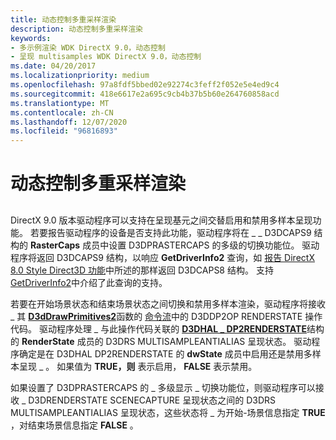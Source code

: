 ```yaml
---
title: 动态控制多重采样渲染
description: 动态控制多重采样渲染
keywords:
- 多示例渲染 WDK DirectX 9.0，动态控制
- 呈现 multisamples WDK DirectX 9.0，动态控制
ms.date: 04/20/2017
ms.localizationpriority: medium
ms.openlocfilehash: 97a8fdf5bbed02e92274c3feff2f052e5e4ed9c4
ms.sourcegitcommit: 418e6617e2a695c9cb4b37b5b60e264760858acd
ms.translationtype: MT
ms.contentlocale: zh-CN
ms.lasthandoff: 12/07/2020
ms.locfileid: "96816893"
---
```

# <a name="dynamically-controlling-multiple-sample-rendering"></a>动态控制多重采样渲染


## <span id="ddk_dynamically_controlling_multiple_sample_rendering_gg"></span><span id="DDK_DYNAMICALLY_CONTROLLING_MULTIPLE_SAMPLE_RENDERING_GG"></span>


DirectX 9.0 版本驱动程序可以支持在呈现基元之间交替启用和禁用多样本呈现功能。 若要报告驱动程序的设备是否支持此功能，驱动程序将在 \_ \_ D3DCAPS9 结构的 **RasterCaps** 成员中设置 D3DPRASTERCAPS 的多级的切换功能位。 驱动程序将返回 D3DCAPS9 结构，以响应 **GetDriverInfo2** 查询，如 [报告 DirectX 8.0 Style Direct3D 功能](reporting-directx-8-0-style-direct3d-capabilities.md)中所述的那样返回 D3DCAPS8 结构。 支持 [GetDriverInfo2](supporting-getdriverinfo2.md)中介绍了此查询的支持。

若要在开始场景状态和结束场景状态之间切换和禁用多样本渲染，驱动程序将接收 \_ 其 [**D3dDrawPrimitives2**](/windows-hardware/drivers/ddi/d3dhal/nc-d3dhal-lpd3dhal_drawprimitives2cb)函数的 [命令流](command-stream.md)中的 D3DDP2OP RENDERSTATE 操作代码。 驱动程序处理 \_ 与此操作代码关联的 [**D3DHAL \_ DP2RENDERSTATE**](/windows-hardware/drivers/ddi/d3dhal/ns-d3dhal-_d3dhal_dp2renderstate)结构的 **RenderState** 成员的 D3DRS MULTISAMPLEANTIALIAS 呈现状态。 驱动程序确定是在 D3DHAL DP2RENDERSTATE 的 **dwState** 成员中启用还是禁用多样本呈现 \_ 。 如果值为 **TRUE，则** 表示启用， **FALSE** 表示禁用。

如果设置了 D3DPRASTERCAPS 的 \_ 多级显示 \_ 切换功能位，则驱动程序可以接收 \_ D3DRENDERSTATE SCENECAPTURE 呈现状态之间的 D3DRS MULTISAMPLEANTIALIAS 呈现状态，这些状态将 \_ 为开始-场景信息指定 **TRUE** ，对结束场景信息指定 **FALSE** 。

 

